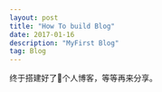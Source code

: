 ```yaml
---
layout: post
title: "How To build Blog"
date: 2017-01-16
description: "MyFirst Blog"
tag: Blog
---   
```

  终于搭建好了个人博客，等等再来分享。

